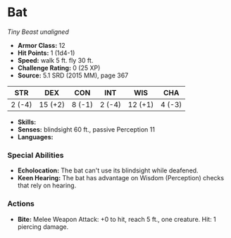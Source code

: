 # Bat

*Tiny* *Beast* *unaligned*

- **Armor Class:** 12
- **Hit Points:** 1 (1d4-1)
- **Speed:** walk 5 ft. fly 30 ft.
- **Challenge Rating:** 0 (25 XP)
- **Source:** 5.1 SRD (2015 MM), page 367

| STR | DEX | CON | INT | WIS | CHA |
| --- | --- | --- | --- | --- | --- |
| 2 (-4) | 15 (+2) | 8 (-1) | 2 (-4) | 12 (+1) | 4 (-3) |

- **Skills:** 
- **Senses:** blindsight 60 ft., passive Perception 11
- **Languages:** 

### Special Abilities

- **Echolocation:** The bat can't use its blindsight while deafened.
- **Keen Hearing:** The bat has advantage on Wisdom (Perception) checks that rely on hearing.

### Actions

- **Bite:** Melee Weapon Attack: +0 to hit, reach 5 ft., one creature. Hit: 1 piercing damage.


